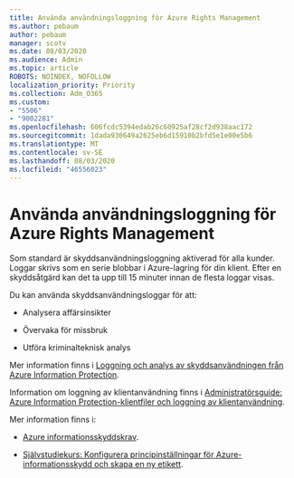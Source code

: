 ```yaml
---
title: Använda användningsloggning för Azure Rights Management
ms.author: pebaum
author: pebaum
manager: scotv
ms.date: 08/03/2020
ms.audience: Admin
ms.topic: article
ROBOTS: NOINDEX, NOFOLLOW
localization_priority: Priority
ms.collection: Adm_O365
ms.custom:
- "5506"
- "9002281"
ms.openlocfilehash: 606fcdc5394edab26c60925af28cf2d938aac172
ms.sourcegitcommit: 1dada930649a2625eb6d15910b2bfd5e1e00e5b6
ms.translationtype: MT
ms.contentlocale: sv-SE
ms.lasthandoff: 08/03/2020
ms.locfileid: "46556023"
---
```

# <a name="use-usage-logging-for-azure-rights-management"></a>Använda användningsloggning för Azure Rights Management

Som standard är skyddsanvändningsloggning aktiverad för alla kunder. Loggar skrivs som en serie blobbar i Azure-lagring för din klient. Efter en skyddsåtgärd kan det ta upp till 15 minuter innan de flesta loggar visas.

Du kan använda skyddsanvändningsloggar för att:

- Analysera affärsinsikter

- Övervaka för missbruk

- Utföra kriminalteknisk analys

Mer information finns i [Loggning och analys av skyddsanvändningen från Azure Information Protection](https://docs.microsoft.com/azure/information-protection/log-analyze-usage).

Information om loggning av klientanvändning finns i [Administratörsguide: Azure Information Protection-klientfiler och loggning av klientanvändning](https://docs.microsoft.com/azure/information-protection/rms-client/client-admin-guide-files-and-logging).

Mer information finns i:

- [Azure informationsskyddskrav](https://docs.microsoft.com/azure/information-protection/get-started/requirements).
    
- [Självstudiekurs: Konfigurera principinställningar för Azure-informationsskydd och skapa en ny etikett](https://docs.microsoft.com/azure/information-protection/get-started/infoprotect-quick-start-tutorial).